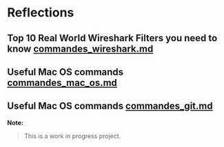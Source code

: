 # Reflections


##  Top 10 Real World Wireshark Filters you need to know [commandes_wireshark.md](commandes_wireshark.md)


##  Useful Mac OS commands [commandes_mac_os.md](commandes_mac_os.md)

##  Useful Mac OS commands [commandes_git.md](commandes_git.md)

**Note:**

> This is a work in progress project.